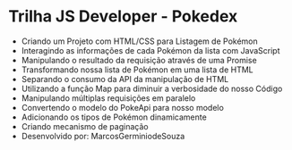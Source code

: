 # Trilha JS Developer - Pokedex
- Criando um Projeto com HTML/CSS para Listagem de Pokémon
- Interagindo as informações de cada Pokémon da lista com JavaScript
- Manipulando o resultado da requisição através de uma Promise
- Transformando nossa lista de Pokémon em uma lista de HTML
- Separando o consumo da API da manipulação de HTML
- Utilizando a função Map para diminuir a verbosidade do nosso Código
- Manipulando múltiplas requisições em paralelo
- Convertendo o modelo do PokeApi para nosso modelo
- Adicionando os tipos de Pokémon dinamicamente
- Criando mecanismo de paginação
- Desenvolvido por: MarcosGerminiodeSouza
